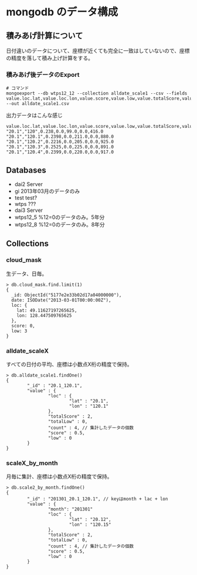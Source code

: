 # mongodb のデータ構成

## 積みあげ計算について

日付違いのデータについて、座標が近くても完全に一致はしていないので、座標の精度を落して積み上げ計算をする。

### 積みあげ後データのExport

```
# コマンド
mongoexport --db wtps12_12 --collection alldate_scale1 --csv --fields value.loc.lat,value.loc.lon,value.score,value.low,value.totalScore,value.totalLow,value.count --out alldate_scale1.csv
```

出力データはこんな感じ
```
value.loc.lat,value.loc.lon,value.score,value.low,value.totalScore,value.totalLow,value.count
"20.1","120",0.238,0.0,99.0,0.0,416.0
"20.1","120.1",0.2398,0.0,211.0,0.0,880.0
"20.1","120.2",0.2216,0.0,205.0,0.0,925.0
"20.1","120.3",0.2525,0.0,225.0,0.0,891.0
"20.1","120.4",0.2399,0.0,220.0,0.0,917.0
```


## Databases

- dai2 Server
 - gi 2013年03月のデータのみ
 - test test?
 - wtps ???
- dai3 Server
 - wtps12_5 %12=0のデータのみ。5年分
 - wtps12_8 %12=0のデータのみ。8年分

## Collections 

### cloud_mask

生データ、日毎。

```
> db.cloud_mask.find.limit(1)
{
  _id: ObjectId("5177e2e33b02d17a04000000"), 
  date: ISODate("2013-03-01T00:00:00Z"), 
  loc: {
    lat: 49.11627197265625,
    lon: 128.447509765625
  },
  score: 0,
  low: 3
}
```

### alldate_scaleX

すべての日付の平均、座標は小数点X桁の精度で保持。

```
> db.alldate_scale1.findOne()
{
        "_id" : "20.1_120.1",
        "value" : {
                "loc" : {
                        "lat" : "20.1",
                        "lon" : "120.1"
                },
                "totalScore" : 2,
                "totalLow" : 0,
                "count" : 4, // 集計したデータの個数
                "score" : 0.5,
                "low" : 0
        }
}
```

### scaleX_by_month

月毎に集計、座標は小数点X桁の精度で保持。

```
> db.scale2_by_month.findOne()
{
        "_id" : "201301_20.1_120.1", // keyはmonth + lac + lon
        "value" : {
                "month": "201301"
                "loc" : {
                        "lat" : "20.12",
                        "lon" : "120.15"
                },
                "totalScore" : 2,
                "totalLow" : 0,
                "count" : 4, // 集計したデータの個数
                "score" : 0.5,
                "low" : 0
        }
}
```




